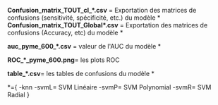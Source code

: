 **Confusion_matrix_TOUT_cl_\*.csv** = Exportation des matrices de confusions (sensitivité, spécificité, etc.) du modèle \*
**Confusion_matrix_TOUT_Global\*.csv** = Exportation des matrices de confusions (Accuracy, etc) du modèle \*

**auc_pyme_600_\*.csv** = valeur de l'AUC du modèle \*

**ROC_\*_pyme_600.png**= les plots ROC

**table_\*.csv**= les tables de confusions du modèle \*

\*={
-knn
-svmL= SVM Linéaire
-svmP= SVM Polynomial
-svmR= SVM Radial
}

